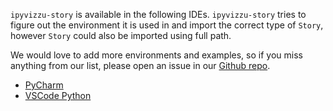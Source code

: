 `ipyvizzu-story` is available in the following IDEs. `ipyvizzu-story` tries to
figure out the environment it is used in and import the correct type of `Story`,
however `Story` could also be imported using full path.

We would love to add more environments and examples, so if you miss anything
from our list, please open an issue in our
[Github repo](https://github.com/vizzuhq/ipyvizzu-story).

* [PyCharm](pycharm.md)
* [VSCode Python](vscode.md)
